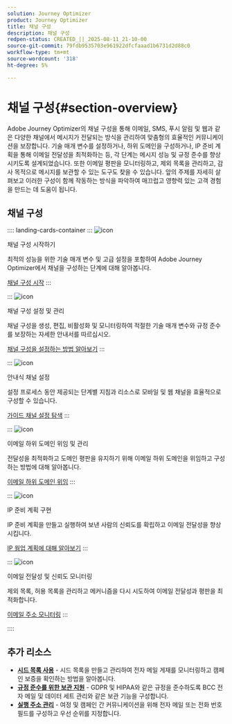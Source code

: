 ```yaml
---
solution: Journey Optimizer
product: Journey Optimizer
title: 채널 구성
description: 채널 구성
redpen-status: CREATED_||_2025-08-11_21-10-00
source-git-commit: 79fdb9535703e961922dfcfaaad1b6731d2d88c0
workflow-type: tm+mt
source-wordcount: '318'
ht-degree: 5%

---
```



# 채널 구성{#section-overview}

Adobe Journey Optimizer의 채널 구성을 통해 이메일, SMS, 푸시 알림 및 웹과 같은 다양한 채널에서 메시지가 전달되는 방식을 관리하여 맞춤형의 효율적인 커뮤니케이션을 보장합니다. 기술 매개 변수를 설정하거나, 하위 도메인을 구성하거나, IP 준비 계획을 통해 이메일 전달성을 최적화하는 등, 각 단계는 메시지 성능 및 규정 준수를 향상시키도록 설계되었습니다. 또한 이메일 평판을 모니터링하고, 제외 목록을 관리하고, 감사 목적으로 메시지를 보관할 수 있는 도구도 찾을 수 있습니다. 앞의 주제를 자세히 살펴보고 이러한 구성이 함께 작동하는 방식을 파악하여 매끄럽고 영향력 있는 고객 경험을 만드는 데 도움이 됩니다.

## 채널 구성

:::: landing-cards-container
:::
![icon](https://cdn.experienceleague.adobe.com/icons/circle-play.svg?lang=ko)

채널 구성 시작하기

최적의 성능을 위한 기술 매개 변수 및 고급 설정을 포함하여 Adobe Journey Optimizer에서 채널을 구성하는 단계에 대해 알아봅니다.

[채널 구성 시작](../using/configuration/get-started-configuration.md)
:::

:::
![icon](https://cdn.experienceleague.adobe.com/icons/list-check.svg?lang=ko)

채널 구성 설정 및 관리

채널 구성을 생성, 편집, 비활성화 및 모니터링하여 적절한 기술 매개 변수와 규정 준수를 보장하는 자세한 안내서를 따르십시오.

[채널 구성을 설정하는 방법 알아보기](../using/configuration/channel-surfaces.md)
:::

:::
![icon](https://cdn.experienceleague.adobe.com/icons/gear.svg?lang=ko)

안내식 채널 설정

설정 프로세스 동안 제공되는 단계별 지침과 리소스로 모바일 및 웹 채널을 효율적으로 구성할 수 있습니다.

[가이드 채널 설정 탐색](guided-setup-landing-page.md)
:::

:::
![icon](https://cdn.experienceleague.adobe.com/icons/screwdriver-wrench.svg?lang=ko)

이메일 하위 도메인 위임 및 관리

전달성을 최적화하고 도메인 평판을 유지하기 위해 이메일 하위 도메인을 위임하고 구성하는 방법에 대해 알아봅니다.

[이메일 하위 도메인 위임](delegate-subdomains-landing-page.md)
:::

:::
![icon](https://cdn.experienceleague.adobe.com/icons/chart-line.svg?lang=ko)

IP 준비 계획 구현

IP 준비 계획을 만들고 실행하여 보낸 사람의 신뢰도를 확립하고 이메일 전달성을 향상시킵니다.

[IP 웜업 계획에 대해 알아보기](implement-ip-warmup-plan-landing-page.md)
:::

:::
![icon](https://cdn.experienceleague.adobe.com/icons/shield-halved.svg?lang=ko)

이메일 전달성 및 신뢰도 모니터링

제외 목록, 허용 목록을 관리하고 메커니즘을 다시 시도하여 이메일 전달성과 평판을 최적화합니다.

[이메일 주소 모니터링](monitor-reputation-landing-page.md)
:::

::::


## 추가 리소스

- **[시드 목록 사용](../using/configuration/seed-lists.md)** - 시드 목록을 만들고 관리하여 전자 메일 게재를 모니터링하고 캠페인 보증을 확인하는 방법을 알아봅니다.
- **[규정 준수를 위한 보관 지원](../using/configuration/archiving-support.md)** - GDPR 및 HIPAA와 같은 규정을 준수하도록 BCC 전자 메일 및 데이터 세트 관리와 같은 보관 기능을 구성합니다.
- **[실행 주소 관리](../using/configuration/primary-email-addresses.md)** - 여정 및 캠페인 간 커뮤니케이션을 위해 전자 메일 또는 전화 번호 필드를 구성하고 우선 순위를 지정합니다.
